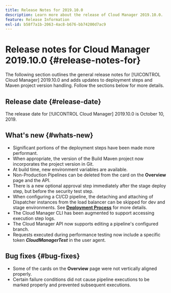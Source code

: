 ```yaml
---
title: Release Notes for 2019.10.0
description: Learn more about the release of Cloud Manager 2019.10.0.
feature: Release Information
exl-id: b58f7a1b-2063-4ac8-b676-bb74200d7ac9
---
```

# Release notes for Cloud Manager 2019.10.0 {#release-notes-for}

The following section outlines the general release notes for [!UICONTROL Cloud Manager] 2019.10.0 and adds updates to deployment steps and Maven project version handling.
Follow the sections below for more details.

## Release date {#release-date}

The release date for [!UICONTROL Cloud Manager] 2019.10.0 is October 10, 2019.

## What's new {#whats-new}

* Significant portions of the deployment steps have been made more performant.
* When appropriate, the version of the Build Maven project now incorporates the project version in Git.
* At build time, new environment variables are available.
* Non-Production Pipelines can be deleted from the card on the **Overview** page and the API.
* There is a new optional approval step immediately after the stage deploy step, but before the security test step.
* When configuring a CI/CD pipeline, the detaching and attaching of Dispatcher instances from the load balancer can be skipped for dev and stage environments. 
  See **[Deployment Process](/help/using/code-deployment.md)** for more details.
* The Cloud Manager CLI has been augmented to support accessing execution step logs.
* The Cloud Manager API now supports editing a pipeline's configured branch.
* Requests executed during performance testing now include a specific token ***CloudManagerTest*** in the user agent.

## Bug fixes {#bug-fixes}

* Some of the cards on the **Overview** page were not vertically aligned properly.
* Certain failure conditions did not cause pipeline executions to be marked properly and prevented subsequent executions.
